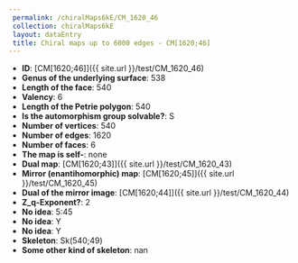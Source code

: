 ```yaml
--- 
 permalink: /chiralMaps6kE/CM_1620_46 
 collection: chiralMaps6kE
 layout: dataEntry
 title: Chiral maps up to 6000 edges - CM[1620;46]
---
```


- **ID**: [CM[1620;46]]({{ site.url }}/test/CM_1620_46)
- **Genus of the underlying surface**: 538
- **Length of the face**: 540
- **Valency**: 6
- **Length of the Petrie polygon**: 540
- **Is the automorphism group solvable?**: S
- **Number of vertices**: 540
- **Number of edges**: 1620
- **Number of faces**: 6
- **The map is self-**: none
- **Dual map**: [CM[1620;43]]({{ site.url }}/test/CM_1620_43)
- **Mirror (enantihomorphic) map**: [CM[1620;45]]({{ site.url }}/test/CM_1620_45)
- **Dual of the mirror image**: [CM[1620;44]]({{ site.url }}/test/CM_1620_44)
- **Z_q-Exponent?**: 2
- **No idea**:  5:45
- **No idea**: Y
- **No idea**: Y
- **Skeleton**: Sk(540;49)
- **Some other kind of skeleton**: nan
